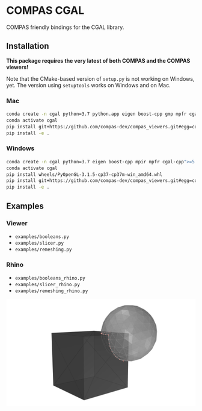 # COMPAS CGAL

COMPAS friendly bindings for the CGAL library.

## Installation

**This package requires the very latest of both COMPAS and the COMPAS viewers!**

Note that the CMake-based version of `setup.py` is not working on Windows, yet.
The version using `setuptools` works on Windows and on Mac.

### Mac

```bash
conda create -n cgal python=3.7 python.app eigen boost-cpp gmp mpfr cgal-cpp">=5.0" pybind11 PySide2 PyOpenGL COMPAS=0.16.0
conda activate cgal
pip install git+https://github.com/compas-dev/compas_viewers.git#egg=compas_viewers
pip install -e .
```

### Windows

```bash
conda create -n cgal python=3.7 eigen boost-cpp mpir mpfr cgal-cpp">=5.0" pybind11 PySide2 COMPAS=0.16.0
conda activate cgal
pip install wheels/PyOpenGL‑3.1.5‑cp37‑cp37m‑win_amd64.whl
pip install git+https://github.com/compas-dev/compas_viewers.git#egg=compas_viewers
pip install -e .
```

## Examples

### Viewer

* `examples/booleans.py`
* `examples/slicer.py`
* `examples/remeshing.py`

### Rhino

* `examples/booleans_rhino.py`
* `examples/slicer_rhino.py`
* `examples/remeshing_rhino.py`

![docsource/_images/cgal_boolean_union-rhino.png](docsource/_images/cgal_boolean_union-rhino.png)
